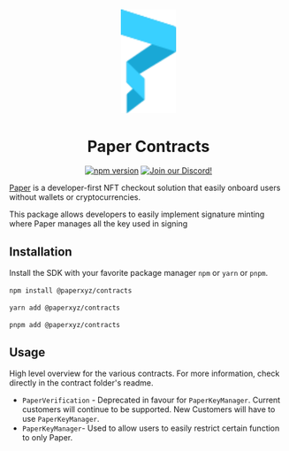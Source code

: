 <p align="center">
    <br />
    <a href="https://paper.xyz"><img src="https://raw.githubusercontent.com/paperxyz/react-client-sdk/main/assets/paper-logo.svg" width="100" alt=""/></a>
    <br />
</p>
<h1 align="center">Paper Contracts</h1>
<p align="center">
    <a href="https://www.npmjs.com/package/@paperxyz/contracts"><img src="https://img.shields.io/github/package-json/v/paperxyz/contracts?color=red&label=npm&logo=npm" alt="npm version"/></a>
    <a href="https://discord.gg/mnUa29J2Fp"><img alt="Join our Discord!" src="https://img.shields.io/discord/936354866358546453.svg?color=7289da&label=discord&logo=discord&style=flat"/></a>
</p>

[Paper](https://paper.xyz) is a developer-first NFT checkout solution that easily onboard users without wallets or cryptocurrencies.

This package allows developers to easily implement signature minting where Paper manages all the key used in signing

## Installation

Install the SDK with your favorite package manager `npm` or `yarn` or `pnpm`.

`npm install @paperxyz/contracts`

`yarn add @paperxyz/contracts`

`pnpm add @paperxyz/contracts`

## Usage

High level overview for the various contracts. For more information, check directly in the contract folder's readme.

- `PaperVerification` - Deprecated in favour for `PaperKeyManager`. Current customers will continue to be supported. New Customers will have to use `PaperKeyManager`.
- `PaperKeyManager`- Used to allow users to easily restrict certain function to only Paper.
